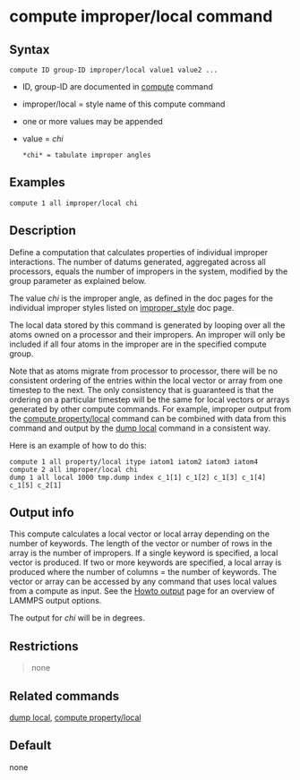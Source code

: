 # compute improper/local command

## Syntax

``` LAMMPS
compute ID group-ID improper/local value1 value2 ...
```

-   ID, group-ID are documented in [compute](compute) command

-   improper/local = style name of this compute command

-   one or more values may be appended

-   value = *chi*

        *chi* = tabulate improper angles

## Examples

``` LAMMPS
compute 1 all improper/local chi
```

## Description

Define a computation that calculates properties of individual improper
interactions. The number of datums generated, aggregated across all
processors, equals the number of impropers in the system, modified by
the group parameter as explained below.

The value *chi* is the improper angle, as defined in the doc pages for
the individual improper styles listed on
[improper_style](improper_style) doc page.

The local data stored by this command is generated by looping over all
the atoms owned on a processor and their impropers. An improper will
only be included if all four atoms in the improper are in the specified
compute group.

Note that as atoms migrate from processor to processor, there will be no
consistent ordering of the entries within the local vector or array from
one timestep to the next. The only consistency that is guaranteed is
that the ordering on a particular timestep will be the same for local
vectors or arrays generated by other compute commands. For example,
improper output from the [compute
property/local](compute_property_local) command can be combined with
data from this command and output by the [dump local](dump) command in a
consistent way.

Here is an example of how to do this:

``` LAMMPS
compute 1 all property/local itype iatom1 iatom2 iatom3 iatom4
compute 2 all improper/local chi
dump 1 all local 1000 tmp.dump index c_1[1] c_1[2] c_1[3] c_1[4] c_1[5] c_2[1]
```

## Output info

This compute calculates a local vector or local array depending on the
number of keywords. The length of the vector or number of rows in the
array is the number of impropers. If a single keyword is specified, a
local vector is produced. If two or more keywords are specified, a local
array is produced where the number of columns = the number of keywords.
The vector or array can be accessed by any command that uses local
values from a compute as input. See the [Howto output](Howto_output)
page for an overview of LAMMPS output options.

The output for *chi* will be in degrees.

## Restrictions

> none

## Related commands

[dump local](dump), [compute property/local](compute_property_local)

## Default

none
